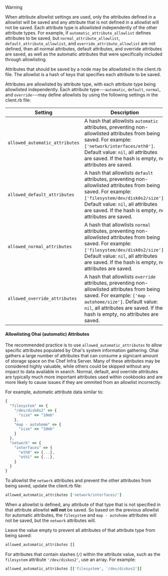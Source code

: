 <div class="admonition-warning"><p class="admonition-warning-title">Warning</p><div class="admonition-warning-text">

When attribute allowlist settings are used, only the attributes defined in a allowlist will be saved and any attribute that is not defined in a allowlist will not be saved. Each attribute type is allowlisted independently of the other attribute types. For example, if `automatic_attribute_allowlist` defines attributes to be saved, but `normal_attribute_allowlist`, `default_attribute_allowlist`, and
`override_attribute_allowlist` are not defined, then all normal attributes, default attributes, and override attributes are saved, as well as the automatic attributes that were specifically included through allowlisting.

</div></div>

Attributes that should be saved by a node may be allowlisted in the client.rb file. The allowlist is a hash of keys that specifies each attribute to be saved.

Attributes are allowlisted by attribute type, with each attribute type being allowlisted independently. Each attribute type---`automatic`, `default`, `normal`, and `override`---may define allowlists by using the following settings in the client.rb file:

<table>
<colgroup>
<col style="width: 40%" />
<col style="width: 60%" />
</colgroup>
<thead>
<tr class="header">
<th>Setting</th>
<th>Description</th>
</tr>
</thead>
<tbody>
<tr>
<td><code>allowed_automatic_attributes</code></td>
<td>A hash that allowlists <code>automatic</code> attributes, preventing non-allowlisted attributes from being saved. For example: <code>['network/interfaces/eth0']</code>. Default value: <code>nil</code>, all attributes are saved. If the hash is empty, no attributes are saved.</td>
</tr>
<tr>
<td><code>allowed_default_attributes</code></td>
<td>A hash that allowlists <code>default</code> attributes, preventing non-allowlisted attributes from being saved. For example: <code>['filesystem/dev/disk0s2/size']</code>. Default value: <code>nil</code>, all attributes are saved. If the hash is empty, no attributes are saved.</td>
</tr>
<tr>
<td><code>allowed_normal_attributes</code></td>
<td>A hash that allowlists <code>normal</code> attributes, preventing non-allowlisted attributes from being saved. For example: <code>['filesystem/dev/disk0s2/size']</code>. Default value: <code>nil</code>, all attributes are saved. If the hash is empty, no attributes are saved.</td>
</tr>
<tr>
<td><code>allowed_override_attributes</code></td>
<td>A hash that allowlists <code>override</code> attributes, preventing non-allowlisted attributes from being saved. For example: <code>['map - autohome/size']</code>. Default value: <code>nil</code>, all attributes are saved. If the hash is empty, no attributes are saved.</td>
</tr>
</tbody>
</table>

#### Allowlisting Ohai (automatic) Attributes

The recommended practice is to use `allowed_automatic_attributes` to allow specific attributes populated by Ohai's system information gathering. Ohai gathers a large number of attributes that can consume a signicant amount of storage space on the Chef Infra Server. Many of these attributes may be considered highly valuable, while others could be skipped without any impact to data available in search. Normal, default, and override attributes are typically much more important attributes used within cookbooks and are more likely to cause issues if they are ommited from an allowlist incorrectly.

For example, automatic attribute data similar to:

```javascript
{
  "filesystem" => {
    "/dev/disk0s2" => {
      "size" => "10mb"
    },
    "map - autohome" => {
      "size" => "10mb"
    }
  },
  "network" => {
    "interfaces" => {
      "eth0" => {...},
      "eth1" => {...},
    }
  }
}
```

To allowlist the `network` attributes and prevent the other attributes from being saved, update the client.rb file:

```ruby
allowed_automatic_attributes ['network/interfaces/']
```

When a allowlist is defined, any attribute of that type that is not specified in that attribute allowlist **will not** be saved. So based on the previous allowlist for automatic attributes, the `filesystem` and `map - autohome` attributes will not be saved, but the `network` attributes will.

Leave the value empty to prevent all attributes of that attribute type from being saved:

```ruby
allowed_automatic_attributes []
```

For attributes that contain slashes (`/`) within the attribute value, such as the `filesystem` attribute `'/dev/diskos2'`, use an array. For example:

```ruby
allowed_automatic_attributes [['filesystem', '/dev/diskos2']]
```

